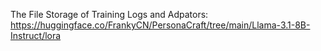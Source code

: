 The File Storage of Training Logs and Adpators:
https://huggingface.co/FrankyCN/PersonaCraft/tree/main/Llama-3.1-8B-Instruct/lora